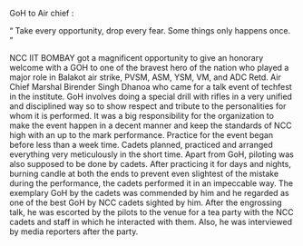 GoH to Air chief :

“ Take every opportunity, drop every fear. Some things only happens once. ”

NCC IIT BOMBAY got a magnificent opportunity to give an honorary welcome with a GOH to one of the bravest hero of the nation who played
a major role in Balakot air strike, PVSM, ASM, YSM, VM, and ADC Retd. Air Chief Marshal Birender Singh Dhanoa who came for a talk event
of techfest in the institute. GoH involves doing a special drill with rifles in a very unified and disciplined way so to show respect 
and tribute to the personalities for whom it is performed. It was a big responsibility for the organization to make the event happen in
a decent manner and keep the standards of NCC high with an up to the mark performance. Practice for the event began before less than a
week time. Cadets planned, practiced and arranged everything very meticulously in the short time. Apart from GoH, piloting was also
supposed to be done by cadets. After practicing it for days and nights, burning candle at both the ends to prevent even slightest of the
mistake during the performance, the cadets performed it in an impeccable way. The exemplary GoH by the cadets was commended by him and he
regarded as one of the best GoH by NCC cadets sighted by him. After the engrossing talk, he was escorted by the pilots to the venue for
a tea party with the NCC cadets and staff in which he interacted with them. Also, he was interviewed by media reporters after the party.
